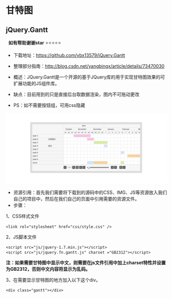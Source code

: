 # 甘特图
## jQuery.Gantt
 
**如有帮助谢谢star**   :star::star::star::star::star:

 - 下载地址：https://github.com/ybx13579/jQuery.Gantt
 - 整理部分指南：http://blog.csdn.net/yangbingx/article/details/73470030



 - 概述：JQuery.Gantt是一个开源的基于JQuery库的用于实现甘特图效果的可扩展功能的JS组件库。
 - 缺点：目前用到的只是直接后台取数据渲染，图内不可拖动更改  
 - PS：如不需要按钮组，可用css隐藏
<img src="show/1.jpg" />


 - 资源引用：首先我们需要将下载到的源码中的CSS、IMG、JS等资源放入我们自己的项目中，然后在我们自己的页面中引用需要的资源文件。
 - 步骤：
 
 
1、CSS样式文件

`<link rel="stylesheet" href="css/style.css" />`


2、JS脚本文件

```
<script src="js/jquery-1.7.min.js"></script>
<script src="js/jquery.fn.gantt.js" charset ="GB2312"></script>
```

**注：如果需要甘特图中显示中文，则需要在js文件引用中加上charset特性并设置为GB2312，否则中文内容将显示为乱码。**

3、在需要显示甘特图的地方加入以下这个div。

```
<div class="gantt"></div>
```








